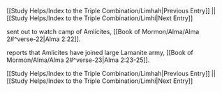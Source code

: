 [[Study Helps/Index to the Triple Combination/Limhah|Previous Entry]]  ||  [[Study Helps/Index to the Triple Combination/Limhi|Next Entry]]

 sent out to watch camp of Amlicites, [[Book of Mormon/Alma/Alma 2#^verse-22|Alma 2:22]].

 reports that Amlicites have joined large Lamanite army, [[Book of Mormon/Alma/Alma 2#^verse-23|Alma 2:23-25]].

[[Study Helps/Index to the Triple Combination/Limhah|Previous Entry]]  ||  [[Study Helps/Index to the Triple Combination/Limhi|Next Entry]]